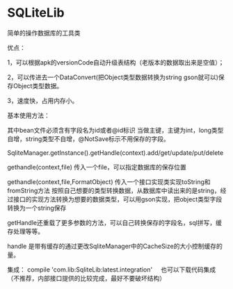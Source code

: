 # SQLiteLib

简单的操作数据库的工具类


优点：

1，可以根据apk的versionCode自动升级表结构（老版本的数据取出来是空值）；

2，可以传进去一个DataConvert(把Object类型数据转换为string  gson就可以)保存Object类型数据。

3，速度快，占用内存小。



基本使用方法：

其中bean文件必须含有字段名为id或者@id标识  当做主键，主键为int，long类型自增，string类型不自增，@NotSave标示不用保存的字段。

SqliteManager.getInstance().getHandle(context).add/get/update/put/delete

gethandle(context,file) 传入一个file，可以指定数据库的保存位置

gethandle(context,file,FormatObject) 传入一个接口实现类实现toString和fromString方法 按照自己想要的类型转换数据，从数据库中读出来的是string，经过接口的实现方法转换为想要的数据类型，可以用gson实现，把object类型字段转换为一个string保存

getHandle还重载了更多参数的方法，可以自己转换保存的字段名，sql拼写，缓存处理等等。

handle 是带有缓存的通过更改SqliteManager中的CacheSize的大小控制缓存的量。


集成：
    compile 'com.lib:SqliteLib:latest.integration'
     也可以下载代码集成 （不推荐，内部接口提供的比较完成，最好不要破坏结构）

